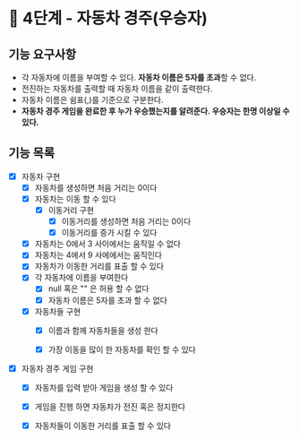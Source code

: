 #  🚀 4단계 - 자동차 경주(우승자)

## 기능 요구사항

- 각 자동차에 이름을 부여할 수 있다. **자동차 이름은 5자를 초과**할 수 없다.
- 전진하는 자동차를 출력할 때 자동차 이름을 같이 출력한다.
- 자동차 이름은 쉼표(,)를 기준으로 구분한다.
- **자동차 경주 게임을 완료한 후 누가 우승했는지를 알려준다. 우승자는 한명 이상일 수 있다.**

## 기능 목록
* [X] 자동차 구현
  * [x] 자동차를 생성하면 처음 거리는 0이다
  * [x] 자동차는 이동 할 수 있다
    * [x] 이동거리 구현
      * [x] 이동거리를 생성하면 처음 거리는 0이다
      * [x] 이동거리를 증가 시킬 수 있다
  * [x] 자동차는 0에서 3 사이에서는 움직일 수 없다
  * [x] 자동차는 4에서 9 사에에서는 움직인다
  * [x] 자동차가 이동한 거리를 표출 할 수 있다
  * [x] 각 자동차에 이름을 부여한다
    * [x] null 혹은 "" 은 허용 할 수 없다
    * [x] 자동차 이름은 5자를 초과 할 수 없다
  * [x] 자동차들 구현
    * [x] 이름과 함께 자동차들을 생성 한다
    * [x] 가장 이동을 많이 한 자동차를 확인 할 수 있다


* [X] 자동차 경주 게임 구현
  * [X] 자동차를 입력 받아 게임을 생성 할 수 있다
  * [x] 게임을 진행 하면 자동차가 전진 혹은 정지한다
  * [x] 자동차들이 이동한 거리를 표출 할 수 있다
  
